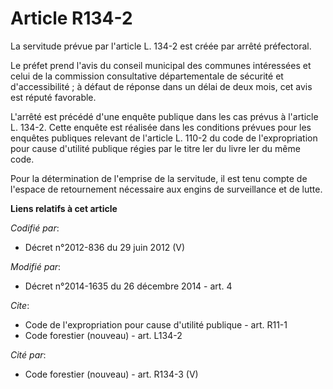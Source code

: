 # Article R134-2

La servitude prévue par l'article L. 134-2 est créée par arrêté préfectoral. 

Le préfet prend l'avis du conseil municipal des communes intéressées et celui de la commission consultative départementale de
sécurité et d'accessibilité ; à défaut de réponse dans un délai de deux mois, cet avis est réputé favorable. 

L'arrêté est précédé d'une enquête publique dans les cas prévus à l'article L. 134-2. Cette enquête est réalisée dans les
conditions prévues pour les enquêtes publiques relevant de l'article L. 110-2 du code de l'expropriation pour cause d'utilité
publique régies par le titre Ier du livre Ier du même code. 

Pour la détermination de l'emprise de la servitude, il est tenu compte de l'espace de retournement nécessaire aux engins de
surveillance et de lutte.

**Liens relatifs à cet article**

_Codifié par_:

  - Décret n°2012-836 du 29 juin 2012 (V)

_Modifié par_:

  - Décret n°2014-1635 du 26 décembre 2014 - art. 4

_Cite_:

  - Code de l'expropriation pour cause d'utilité publique - art. R11-1
  - Code forestier (nouveau) - art. L134-2

_Cité par_:

  - Code forestier (nouveau) - art. R134-3 (V)
